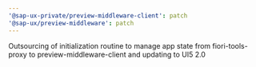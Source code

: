 ```yaml
---
'@sap-ux-private/preview-middleware-client': patch
'@sap-ux/preview-middleware': patch
---
```


Outsourcing of initialization routine to manage app state from fiori-tools-proxy to preview-middleware-client and updating to UI5 2.0
